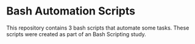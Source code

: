 # Bash Automation Scripts

This repository contains 3 bash scripts that automate some tasks. These scripts were created as part of an Bash Scripting study.

## 
